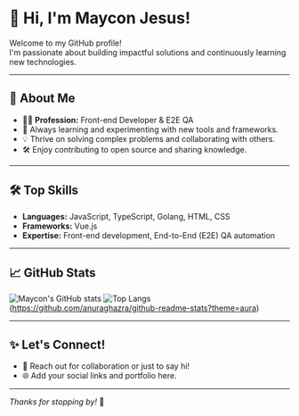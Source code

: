 # 👋 Hi, I'm Maycon Jesus!

Welcome to my GitHub profile!  
I'm passionate about building impactful solutions and continuously learning new technologies.

---

## 🚀 About Me

- 🧑‍💻 **Profession:** Front-end Developer & E2E QA
- 🌱 Always learning and experimenting with new tools and frameworks.
- 💡 Thrive on solving complex problems and collaborating with others.
- 🛠️ Enjoy contributing to open source and sharing knowledge.

---

## 🛠️ Top Skills

- **Languages:** JavaScript, TypeScript, Golang, HTML, CSS
- **Frameworks:** Vue.js
- **Expertise:** Front-end development, End-to-End (E2E) QA automation

---

## 📈 GitHub Stats

![Maycon's GitHub stats](https://github-readme-stats.vercel.app/api?username=maycon-jesus&show_icons=true&theme=aura)
![Top Langs](https://github-readme-stats.vercel.app/api/top-langs/?username=maycon-jesus)(https://github.com/anuraghazra/github-readme-stats?theme=aura)

---

## ✨ Let's Connect!

- 💬 Reach out for collaboration or just to say hi!
- 🌐 Add your social links and portfolio here.

---

_Thanks for stopping by!_ 👋
